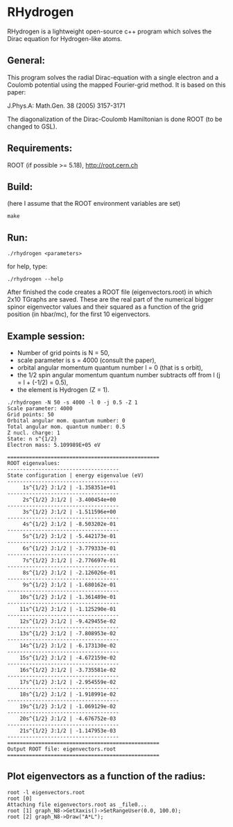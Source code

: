 # RHydrogen
RHydrogen is a lightweight open-source c++ program which solves the Dirac equation for Hydrogen-like atoms. 

## General:

This program solves the radial Dirac-equation with a single electron and a
Coulomb potential using the mapped Fourier-grid method. 
It is based on this paper:

J.Phys.A: Math.Gen. 38 (2005) 3157-3171

The diagonalization of the Dirac-Coulomb Hamiltonian is done ROOT (to be changed to GSL).


## Requirements:

ROOT (if possible >= 5.18), http://root.cern.ch

## Build:

(here I assume that the ROOT environment variables are set)

```
make
```

## Run:
```
./rhydrogen <parameters>
```
for help, type:
```
./rhydrogen --help
```
After finished the code creates a ROOT file (eigenvectors.root) in which 2x10 TGraphs are saved. 
These are the real part of the numerical bigger spinor eigenvector values and their squared as a 
function of the grid position (in hbar/mc), for the first 10 eigenvectors.

## Example session:

- Number of grid points is N = 50, 
- scale parameter is s = 4000 (consult the paper), 
- orbital angular momentum quantum number l = 0 (that is s orbit), 
- the 1/2 spin angular momentum quantum number subtracts off from l (j = l + (-1/2) = 0.5),  
- the element is Hydrogen (Z = 1).
```
./rhydrogen -N 50 -s 4000 -l 0 -j 0.5 -Z 1
Scale parameter: 4000
Grid points: 50
Orbital angular mom. quantum number: 0
Total angular mom. quantum number: 0.5
Z nucl. charge: 1
State: n s^{1/2}
Electron mass: 5.109989E+05 eV

=================================================
ROOT eigenvalues: 
------------------------------------
State configuration | energy eigenvalue (eV)
------------------------------------
     1s^{1/2} J:1/2 | -1.358351e+01
------------------------------------
     2s^{1/2} J:1/2 | -3.400454e+00
------------------------------------
     3s^{1/2} J:1/2 | -1.511596e+00
------------------------------------
     4s^{1/2} J:1/2 | -8.503202e-01
------------------------------------
     5s^{1/2} J:1/2 | -5.442173e-01
------------------------------------
     6s^{1/2} J:1/2 | -3.779333e-01
------------------------------------
     7s^{1/2} J:1/2 | -2.776697e-01
------------------------------------
     8s^{1/2} J:1/2 | -2.126026e-01
------------------------------------
     9s^{1/2} J:1/2 | -1.680162e-01
------------------------------------
    10s^{1/2} J:1/2 | -1.361489e-01
------------------------------------
    11s^{1/2} J:1/2 | -1.125290e-01
------------------------------------
    12s^{1/2} J:1/2 | -9.429455e-02
------------------------------------
    13s^{1/2} J:1/2 | -7.808953e-02
------------------------------------
    14s^{1/2} J:1/2 | -6.173130e-02
------------------------------------
    15s^{1/2} J:1/2 | -4.672159e-02
------------------------------------
    16s^{1/2} J:1/2 | -3.735581e-02
------------------------------------
    17s^{1/2} J:1/2 | -2.954559e-02
------------------------------------
    18s^{1/2} J:1/2 | -1.918991e-02
------------------------------------
    19s^{1/2} J:1/2 | -1.069129e-02
------------------------------------
    20s^{1/2} J:1/2 | -4.676752e-03
------------------------------------
    21s^{1/2} J:1/2 | -1.147953e-03
------------------------------------
=================================================
Output ROOT file: eigenvectors.root
=================================================
```

## Plot eigenvectors as a function of the radius:
```
root -l eigenvectors.root 
root [0] 
Attaching file eigenvectors.root as _file0...
root [1] graph_N8->GetXaxis()->SetRangeUser(0.0, 100.0); 
root [2] graph_N8->Draw("A*L");                          
```

